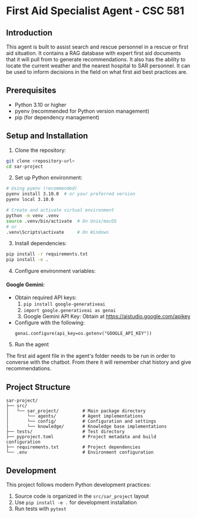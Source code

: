 # First Aid Specialist Agent - CSC 581

## Introduction

This agent is built to assist search and rescue personnel in a rescue or first aid situation. It contains a RAG database with expert first aid documents that it will pull from to generate recommendations. It also has the ability to locate the current weather and the nearest hospital to SAR personnel. It can be used to inform decisions in the field on what first aid best practices are.

## Prerequisites

- Python 3.10 or higher
- pyenv (recommended for Python version management)
- pip (for dependency management)

## Setup and Installation

1. Clone the repository:
```bash
git clone <repository-url>
cd sar-project
```

2. Set up Python environment:
```bash
# Using pyenv (recommended)
pyenv install 3.10.0  # or your preferred version
pyenv local 3.10.0

# Create and activate virtual environment
python -m venv .venv
source .venv/bin/activate  # On Unix/macOS
# or
.venv\Scripts\activate     # On Windows
```

3. Install dependencies:
```bash
pip install -r requirements.txt
pip install -e .
```

4. Configure environment variables:

#### Google Gemini:
- Obtain required API keys:
  1. ``` pip install google-generativeai ```
  2. ``` import google.generativeai as genai ```
  3. Google Gemini API Key: Obtain at https://aistudio.google.com/apikey
- Configure with the following:
  ```
  genai.configure(api_key=os.getenv("GOOGLE_API_KEY"))
  ```

5. Run the agent

The first aid agent file in the agent's folder needs to be run in order to converse with the chatbot. From there it will remember chat history and give recommendations.

## Project Structure

```
sar-project/
├── src/
│   └── sar_project/         # Main package directory
│       └── agents/          # Agent implementations
│       └── config/          # Configuration and settings
│       └── knowledge/       # Knowledge base implementations
├── tests/                   # Test directory
├── pyproject.toml           # Project metadata and build configuration
├── requirements.txt         # Project dependencies
└── .env                     # Environment configuration
```

## Development

This project follows modern Python development practices:

1. Source code is organized in the `src/sar_project` layout
2. Use `pip install -e .` for development installation
3. Run tests with `pytest`
